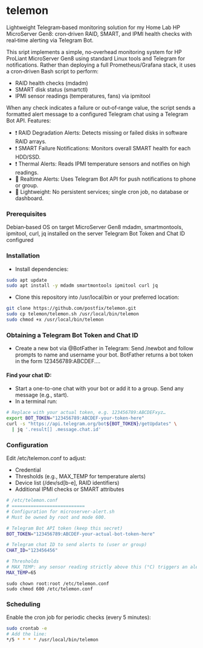 # telemon
 Lightweight Telegram‑based monitoring solution for my Home Lab HP MicroServer Gen8: cron‑driven RAID, SMART, and IPMI health checks with real‑time alerting via Telegram Bot.

This sript implements a simple, no‑overhead monitoring system for HP ProLiant MicroServer Gen8 using standard Linux tools and Telegram for notifications. Rather than deploying a full Prometheus/Grafana stack, it uses a cron‑driven Bash script to perform:
- RAID health checks (mdadm)
- SMART disk status (smartctl)
- IPMI sensor readings (temperatures, fans) via ipmitool

When any check indicates a failure or out‑of‑range value, the script sends a formatted alert message to a configured Telegram chat using a Telegram Bot API.
Features:
- ❗️ RAID Degradation Alerts: Detects missing or failed disks in software RAID arrays.
- ❗️ SMART Failure Notifications: Monitors overall SMART health for each HDD/SSD.
- ❗️ Thermal Alerts: Reads IPMI temperature sensors and notifies on high readings.
- 📱 Realtime Alerts: Uses Telegram Bot API for push notifications to phone or group.
- 🚀 Lightweight: No persistent services; single cron job, no database or dashboard.

### Prerequisites
Debian‑based OS on target MicroServer Gen8 mdadm, smartmontools, ipmitool, curl, jq installed on the server
Telegram Bot Token and Chat ID configured

### Installation
- Install dependencies:
```bash
sudo apt update
sudo apt install -y mdadm smartmontools ipmitool curl jq
```
- Clone this repository into /usr/local/bin or your preferred location:
```bash
git clone https://github.com/postfix/telemon.git
sudo cp telemon/telemon.sh /usr/local/bin/telemon
sudo chmod +x /usr/local/bin/telemon
```
### Obtaining a Telegram Bot Token and Chat ID
- Create a new bot via @BotFather in Telegram:
Send /newbot and follow prompts to name and username your bot.
BotFather returns a bot token in the form 123456789:ABCDEF....
#### Find your chat ID:
- Start a one-to-one chat with your bot or add it to a group.
Send any message (e.g., start).
- In a terminal run:
```bash
# Replace with your actual token, e.g. 123456789:ABCDEFxyz…
export BOT_TOKEN="123456789:ABCDEF-your-token-here"
curl -s "https://api.telegram.org/bot${BOT_TOKEN}/getUpdates" \
  | jq '.result[] .message.chat.id'
```

### Configuration
Edit /etc/telemon.conf to adjust:
- Credential
- Thresholds (e.g., MAX_TEMP for temperature alerts)
- Device list (/dev/sd[b-e], RAID identifiers)
- Additional IPMI checks or SMART attributes
```bash
# /etc/telemon.conf
# ===========================
# Configuration for microserver-alert.sh
# Must be owned by root and mode 600.

# Telegram Bot API token (keep this secret)
BOT_TOKEN="123456789:ABCDEF-your-actual-bot-token-here"

# Telegram chat ID to send alerts to (user or group)
CHAT_ID="123456456"

# Thresholds
# MAX_TEMP: any sensor reading strictly above this (°C) triggers an alert
MAX_TEMP=65
```
```
sudo chown root:root /etc/telemon.conf
sudo chmod 600 /etc/telemon.conf
```
### Scheduling
Enable the cron job for periodic checks (every 5 minutes):
```bash
sudo crontab -e
# Add the line:
*/5 * * * * /usr/local/bin/telemon
```
